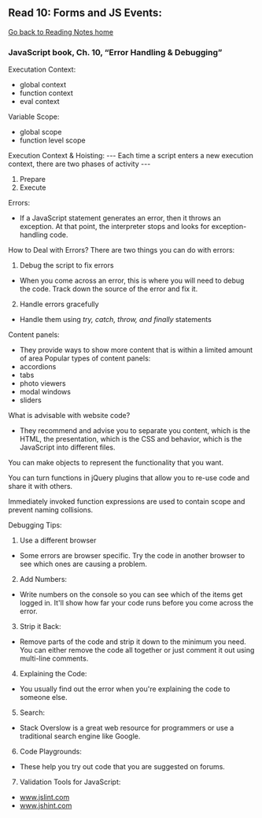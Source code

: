 ## Read 10: Forms and JS Events:
[Go back to Reading Notes home](README.md)

<b><h3>JavaScript book, Ch. 10, “Error Handling & Debugging”</h3></b>

Executation Context:
- global context
- function context
- eval context 

Variable Scope:
- global scope
- function level scope

Execution Context & Hoisting:
--- Each time a script enters a new execution context, there are two phases of activity ---
1) Prepare
2) Execute

Errors:
- If a JavaScript statement generates an error, then it throws an exception. At that point, the interpreter stops and looks for exception-handling code.

How to Deal with Errors? 
There are two things you can do with errors:
1) Debug the script to fix errors
- When you come across an error, this is where you will need to debug the code. Track down the source of the error and fix it. 
2) Handle errors gracefully
- Handle them using <i>try, catch, throw, and finally</i> statements

Content panels:
- They provide ways to show more content that is within a limited amount of area
Popular types of content panels:
- accordions
- tabs
- photo viewers
- modal windows
- sliders

What is advisable with website code?
- They recommend and advise you to separate you content, which is the HTML, the presentation, which is the CSS and behavior, which is the JavaScript into different files.

You can make objects to represent the functionality that you want.

You can turn functions in jQuery plugins that allow you to re-use code and share it with others.

Immediately invoked function expressions are used to contain scope and prevent naming collisions.

Debugging Tips:
1) Use a different browser
- Some errors are browser specific. Try the code in another browser to see which ones are causing a problem.

2) Add Numbers:
- Write numbers on the console so you can see which of the items get logged in. It'll show how far your code runs before you come across the error.

3) Strip it Back:
- Remove parts of the code and strip it down to the minimum you need. You can either remove the code all together or just comment it out using multi-line comments.

4) Explaining the Code:
- You usually find out the error when you're explaining the code to someone else.

5) Search:
- Stack Overslow is a great web resource for programmers or use a traditional search engine like Google.

6) Code Playgrounds:
- These help you try out code that you are suggested on forums.

7) Validation Tools for JavaScript:
- www.jslint.com
- www.jshint.com
